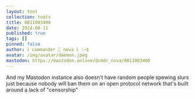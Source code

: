 ```yaml
---
layout: toot
collection: toots
title: 0811003400
date: 2024-08-11
published: true
tags: []
pinned: false
author: ⸸ commander ░ nova ⸸ :~$
avatar: /img/avatar/daemon.jpeg
mastodon: https://mastodon.online/@cmdr_nova/0811003400
---
```


And my Mastodon instance also doesn't have random people spewing slurs just because nobody will ban them on an open protocol network that's built around a lack of "censorship"
